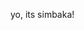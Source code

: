 yo, its simbaka!

<!---
simbaka/simbaka is a ✨ special ✨ repository because its `README.md` (this file) appears on your GitHub profile.
You can click the Preview link to take a look at your changes.
--->
